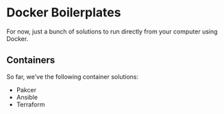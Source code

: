 # Docker Boilerplates

For now, just a bunch of solutions to run directly from your computer using Docker.

## Containers

So far, we've the following container solutions:

* Pakcer
* Ansible
* Terraform
